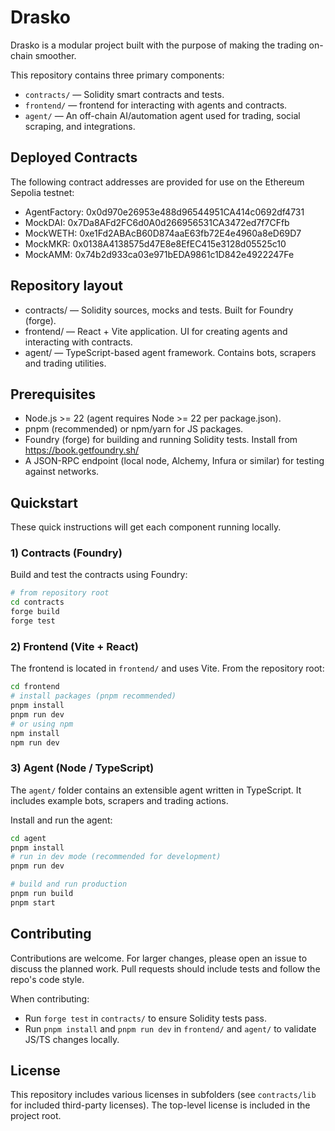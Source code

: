 
# Drasko

Drasko is a modular project built with the purpose of making the trading on-chain smoother.

This repository contains three primary components:

- `contracts/` — Solidity smart contracts and tests.
- `frontend/` — frontend for interacting with agents and contracts.
- `agent/` — An off-chain AI/automation agent used for trading, social scraping, and integrations.

## Deployed Contracts

The following contract addresses are provided for use on the Ethereum Sepolia testnet:

- AgentFactory: 0x0d970e26953e488d96544951CA414c0692df4731
- MockDAI:      0x7Da8AFd2FC6d0A0d266956531CA3472ed7f7CFfb
- MockWETH:     0xe1Fd2ABAcB60D874aaE63fb72E4e4960a8eD69D7
- MockMKR:      0x0138A4138575d47E8e8EfEC415e3128d05525c10
- MockAMM:      0x74b2d933ca03e971bEDA9861c1D842e4922247Fe

## Repository layout

- contracts/ — Solidity sources, mocks and tests. Built for Foundry (forge).
- frontend/  — React + Vite application. UI for creating agents and interacting with contracts.
- agent/     — TypeScript-based agent framework. Contains bots, scrapers and trading utilities.

## Prerequisites

- Node.js >= 22 (agent requires Node >= 22 per package.json).
- pnpm (recommended) or npm/yarn for JS packages.
- Foundry (forge) for building and running Solidity tests. Install from https://book.getfoundry.sh/
- A JSON-RPC endpoint (local node, Alchemy, Infura or similar) for testing against networks.

## Quickstart

These quick instructions will get each component running locally.

### 1) Contracts (Foundry)

Build and test the contracts using Foundry:

```bash
# from repository root
cd contracts
forge build
forge test
```

### 2) Frontend (Vite + React)

The frontend is located in `frontend/` and uses Vite. From the repository root:

```bash
cd frontend
# install packages (pnpm recommended)
pnpm install
pnpm run dev
# or using npm
npm install
npm run dev
```

### 3) Agent (Node / TypeScript)

The `agent/` folder contains an extensible agent written in TypeScript. It includes example bots, scrapers and trading actions.

Install and run the agent:

```bash
cd agent
pnpm install
# run in dev mode (recommended for development)
pnpm run dev

# build and run production
pnpm run build
pnpm start
```

## Contributing

Contributions are welcome. For larger changes, please open an issue to discuss the planned work. Pull requests should include tests and follow the repo's code style.

When contributing:

- Run `forge test` in `contracts/` to ensure Solidity tests pass.
- Run `pnpm install` and `pnpm run dev` in `frontend/` and `agent/` to validate JS/TS changes locally.

## License

This repository includes various licenses in subfolders (see `contracts/lib` for included third-party licenses). The top-level license is included in the project root.

